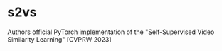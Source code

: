 # s2vs
Authors official PyTorch implementation of the "Self-Supervised Video Similarity Learning" [CVPRW 2023]

